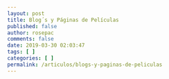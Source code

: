```yaml
---
layout: post
title: Blog´s y Páginas de Películas
published: false
author: rosepac
comments: false
date: 2019-03-30 02:03:47
tags: [ ]
categories: [ ]
permalink: /articulos/blogs-y-paginas-de-peliculas
---
```

